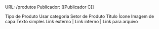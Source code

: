 URL: /produtos
Publicador: [[Publicador C]]

Tipo de Produto
	Usar categoria Setor de Produto
	Título
	Ícone
	Imagem de capa
	Texto simples
	Link externo | Link interno | Link para arquivo